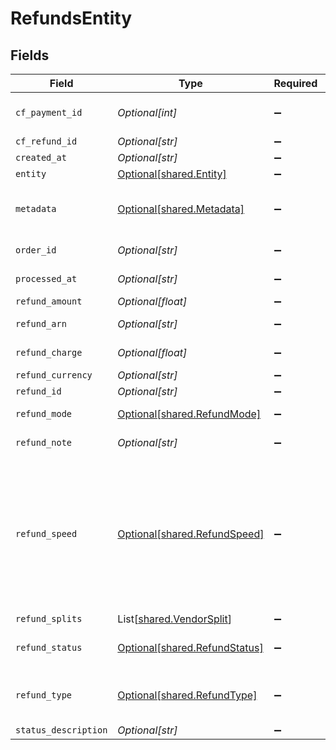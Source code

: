 # RefundsEntity


## Fields

| Field                                                                                                            | Type                                                                                                             | Required                                                                                                         | Description                                                                                                      | Example                                                                                                          |
| ---------------------------------------------------------------------------------------------------------------- | ---------------------------------------------------------------------------------------------------------------- | ---------------------------------------------------------------------------------------------------------------- | ---------------------------------------------------------------------------------------------------------------- | ---------------------------------------------------------------------------------------------------------------- |
| `cf_payment_id`                                                                                                  | *Optional[int]*                                                                                                  | :heavy_minus_sign:                                                                                               | Cashfree Payments ID of the payment for which refund is initiated                                                |                                                                                                                  |
| `cf_refund_id`                                                                                                   | *Optional[str]*                                                                                                  | :heavy_minus_sign:                                                                                               | Cashfree Payments ID for a refund                                                                                |                                                                                                                  |
| `created_at`                                                                                                     | *Optional[str]*                                                                                                  | :heavy_minus_sign:                                                                                               | Time of refund creation                                                                                          |                                                                                                                  |
| `entity`                                                                                                         | [Optional[shared.Entity]](../../models/shared/entity.md)                                                         | :heavy_minus_sign:                                                                                               | Type of object                                                                                                   |                                                                                                                  |
| `metadata`                                                                                                       | [Optional[shared.Metadata]](../../models/shared/metadata.md)                                                     | :heavy_minus_sign:                                                                                               | Key-value pair that can be used to store additional information about the entity. Maximum 5 key-value pairs      |                                                                                                                  |
| `order_id`                                                                                                       | *Optional[str]*                                                                                                  | :heavy_minus_sign:                                                                                               | Merchant’s order Id of the order for which refund is initiated                                                   |                                                                                                                  |
| `processed_at`                                                                                                   | *Optional[str]*                                                                                                  | :heavy_minus_sign:                                                                                               | Time when refund was processed successfully                                                                      |                                                                                                                  |
| `refund_amount`                                                                                                  | *Optional[float]*                                                                                                | :heavy_minus_sign:                                                                                               | Amount that is refunded                                                                                          |                                                                                                                  |
| `refund_arn`                                                                                                     | *Optional[str]*                                                                                                  | :heavy_minus_sign:                                                                                               | The bank reference number for refund                                                                             |                                                                                                                  |
| `refund_charge`                                                                                                  | *Optional[float]*                                                                                                | :heavy_minus_sign:                                                                                               | Charges in INR for processing refund                                                                             |                                                                                                                  |
| `refund_currency`                                                                                                | *Optional[str]*                                                                                                  | :heavy_minus_sign:                                                                                               | Currency of the refund amount                                                                                    |                                                                                                                  |
| `refund_id`                                                                                                      | *Optional[str]*                                                                                                  | :heavy_minus_sign:                                                                                               | Merchant’s refund ID of the refund                                                                               |                                                                                                                  |
| `refund_mode`                                                                                                    | [Optional[shared.RefundMode]](../../models/shared/refundmode.md)                                                 | :heavy_minus_sign:                                                                                               | Method or speed of processing refund                                                                             |                                                                                                                  |
| `refund_note`                                                                                                    | *Optional[str]*                                                                                                  | :heavy_minus_sign:                                                                                               | Note added by merchant for the refund                                                                            |                                                                                                                  |
| `refund_speed`                                                                                                   | [Optional[shared.RefundSpeed]](../../models/shared/refundspeed.md)                                               | :heavy_minus_sign:                                                                                               | N/A                                                                                                              | {<br/>"requested": "STANDARD",<br/>"accepted": "STANDARD",<br/>"processed": "STANDARD",<br/>"message": "Error message, if any"<br/>} |
| `refund_splits`                                                                                                  | List[[shared.VendorSplit](../../models/shared/vendorsplit.md)]                                                   | :heavy_minus_sign:                                                                                               | N/A                                                                                                              |                                                                                                                  |
| `refund_status`                                                                                                  | [Optional[shared.RefundStatus]](../../models/shared/refundstatus.md)                                             | :heavy_minus_sign:                                                                                               | This can be one of ["SUCCESS", "PENDING", "CANCELLED", "ONHOLD", "FAILED"]                                       |                                                                                                                  |
| `refund_type`                                                                                                    | [Optional[shared.RefundType]](../../models/shared/refundtype.md)                                                 | :heavy_minus_sign:                                                                                               | This can be one of ["PAYMENT_AUTO_REFUND", "MERCHANT_INITIATED", "UNRECONCILED_AUTO_REFUND"]                     |                                                                                                                  |
| `status_description`                                                                                             | *Optional[str]*                                                                                                  | :heavy_minus_sign:                                                                                               | Description of refund status                                                                                     |                                                                                                                  |